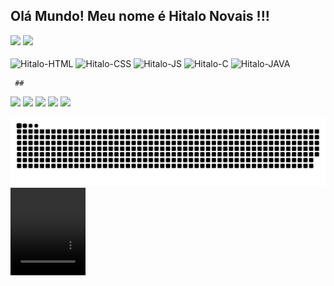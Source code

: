  ## Olá Mundo! Meu nome é Hitalo Novais !!!
  <div>
   <img height="180em" src="https://github-readme-stats.vercel.app/api?username=hitaloalesana&show_icons=true&theme=synthwave"/>
   <img height="180em" src="https://github-readme-stats.vercel.app/api/top-langs/?username=hitaloalesana&langs_count=8&theme=synthwave&layout=compact"/>
  </div>
  <div style="display: inline_block"><br>
   <img align="center" alt="Hitalo-HTML" height="40" widht="40" src="https://cdn.jsdelivr.net/gh/devicons/devicon/icons/html5/html5-original-wordmark.svg">
   <img align="center" alt="Hitalo-CSS" height="40" widht="40" src="https://cdn.jsdelivr.net/gh/devicons/devicon/icons/css3/css3-original-wordmark.svg">
   <img align="center" alt="Hitalo-JS" height="30" widht="40" src="https://cdn.jsdelivr.net/gh/devicons/devicon/icons/javascript/javascript-original.svg">
   <img align="center" alt="Hitalo-C" height="40" widht="40" src="https://cdn.jsdelivr.net/gh/devicons/devicon/icons/c/c-original.svg">
   <img align="center" alt="Hitalo-JAVA" height="45" widht="45" src="https://cdn.jsdelivr.net/gh/devicons/devicon/icons/java/java-original-wordmark.svg">
  </div> 

     ##

<div>
  <a href="https://www.youtube.com/channel/UCmvL2fYLQk8eJpmH1X-rStQ" target="_blank"><img src="https://img.shields.io/badge/YouTube-FF0000?style=for-the-badge&logo=youtube&logoColor=white" target="_blank"></a>
   <a href="https://www.twitch.tv/cerasgames" target="_blank"><img src="https://img.shields.io/badge/Twitch-9146FF?style=for-the-badge&logo=twitch&logoColor=white" target="_blank"></a>
  <a href="https://discord.gg/G9GPg5SA75" target="_blank"><img src="https://img.shields.io/badge/Discord-7289DA?style=for-the-badge&logo=discord&logoColor=white" target="_blank"></a> 
   <a href = "mailto:hitalo.novais@gmail.com"><img src="https://img.shields.io/badge/-Gmail-%23333?style=for-the-badge&logo=gmail&logoColor=white" target="_blank"></a>
   <a href="https://www.linkedin.com/in/hitalonovais/" target="_blank"><img src="https://img.shields.io/badge/-LinkedIn-%230077B5?style=for-the-badge&logo=linkedin&logoColor=white" target="_blank"></a> 

  ![Snake animation](https://github.com/hitaloalesana/HitaloNovais/blob/output/github-contribution-grid-snake.svg) <video width="120" height="140"><source src="hitalo_novais.mp4" type="video/mp4">
</video>
 </div>
